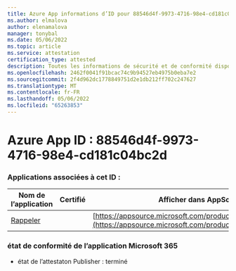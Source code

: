 ```yaml
---
title: Azure App informations d’ID pour 88546d4f-9973-4716-98e4-cd181c04bc2d
ms.author: elmalova
author: elenamalova
manager: tonybal
ms.date: 05/06/2022
ms.topic: article
ms.service: attestation
certification_type: attested
description: Toutes les informations de sécurité et de conformité disponibles pour 88546d4f-9973-4716-98e4-cd181c04bc2d.
ms.openlocfilehash: 2462f0041f91bcac74c9b94527eb4975b0eba7e2
ms.sourcegitcommit: 2f4d962dc1778849751d2e1db212ff702c247627
ms.translationtype: MT
ms.contentlocale: fr-FR
ms.lasthandoff: 05/06/2022
ms.locfileid: "65263853"
---
```

# <a name="azure-app-id-88546d4f-9973-4716-98e4-cd181c04bc2d"></a>Azure App ID : 88546d4f-9973-4716-98e4-cd181c04bc2d


### <a name="apps-associated-with-this-id"></a>Applications associées à cet ID :
| **Nom de l’application** | **Certifié** | **Afficher dans AppSource** |
|--------------|---------------|-----------------------|
| [Rappeler](../forward/WA200001444.md) |  | [https://appsource.microsoft.com/product/office/WA200001444](https://appsource.microsoft.com/product/office/WA200001444) |

### <a name="microsoft-365-app-compliance-status"></a>état de conformité de l’application Microsoft 365
- état de l’attestaton Publisher : terminé
